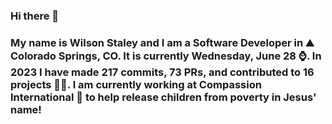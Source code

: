 ### Hi there 👋

### My name is Wilson Staley and I am a Software Developer in ⛰ Colorado Springs, CO.  It is currently Wednesday, June 28 ⌚. In 2023 I have made 217 commits, 73 PRs, and contributed to 16 projects 👨‍💻. I am currently working at Compassion International 🏢 to help release children from poverty in Jesus' name!